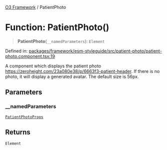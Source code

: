 [O3 Framework](../API.md) / PatientPhoto

# Function: PatientPhoto()

> **PatientPhoto**(`__namedParameters`): `Element`

Defined in: [packages/framework/esm-styleguide/src/patient-photo/patient-photo.component.tsx:19](https://github.com/habeshabro/openmrs-esm-core/blob/main/packages/framework/esm-styleguide/src/patient-photo/patient-photo.component.tsx#L19)

A component which displays the patient photo https://zeroheight.com/23a080e38/p/6663f3-patient-header. If there is no photo, it will display a generated avatar. The default size is 56px.

## Parameters

### \_\_namedParameters

[`PatientPhotoProps`](../interfaces/PatientPhotoProps.md)

## Returns

`Element`
